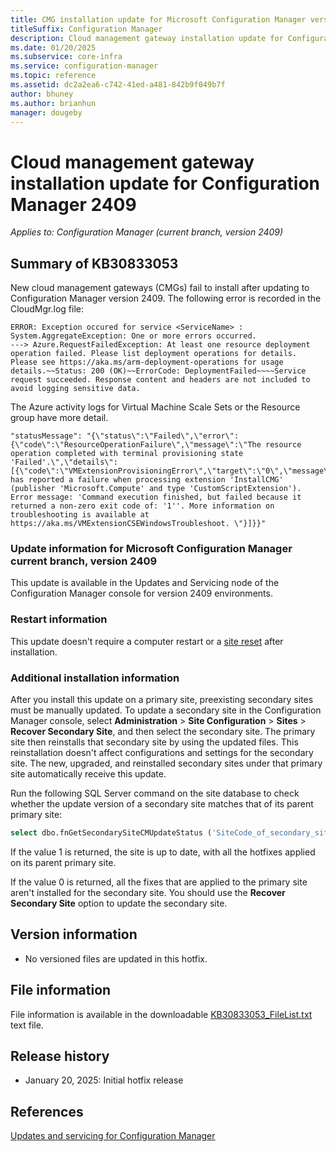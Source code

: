 ```yaml
---
title: CMG installation update for Microsoft Configuration Manager version 2409
titleSuffix: Configuration Manager
description: Cloud management gateway installation update for Configuration Manager 2409
ms.date: 01/20/2025
ms.subservice: core-infra
ms.service: configuration-manager
ms.topic: reference
ms.assetid: dc2a2ea6-c742-41ed-a481-842b9f049b7f
author: bhuney
ms.author: brianhun
manager: dougeby
---
```


# Cloud management gateway installation update for Configuration Manager 2409

*Applies to: Configuration Manager (current branch, version 2409)*

## Summary of KB30833053
<!-- 30833053 -->
New cloud management gateways (CMGs) fail to install after updating to Configuration Manager version 2409. The following error is recorded in the CloudMgr.log file:
   ```text
   ERROR: Exception occured for service <ServiceName> : System.AggregateException: One or more errors occurred.
   ---> Azure.RequestFailedException: At least one resource deployment operation failed. Please list deployment operations for details. Please see https://aka.ms/arm-deployment-operations for usage details.~~Status: 200 (OK)~~ErrorCode: DeploymentFailed~~~~Service request succeeded. Response content and headers are not included to avoid logging sensitive data.
   ```

The Azure activity logs for Virtual Machine Scale Sets or the Resource group have more detail.
   ```text
   "statusMessage": "{\"status\":\"Failed\",\"error\":{\"code\":\"ResourceOperationFailure\",\"message\":\"The resource operation completed with terminal provisioning state 'Failed'.\",\"details\":[{\"code\":\"VMExtensionProvisioningError\",\"target\":\"0\",\"message\":\"VM has reported a failure when processing extension 'InstallCMG' (publisher 'Microsoft.Compute' and type 'CustomScriptExtension'). Error message: 'Command execution finished, but failed because it returned a non-zero exit code of: '1''. More information on troubleshooting is available at https://aka.ms/VMExtensionCSEWindowsTroubleshoot. \"}]}}"
   ```

### Update information for Microsoft Configuration Manager current branch, version 2409

This update is available in the Updates and Servicing node of the Configuration Manager console for version 2409 environments.

### Restart information

This update doesn't require a computer restart or a [site reset](../../core/servers/manage/modify-your-infrastructure.md#bkmk_reset) after installation.

### Additional installation information

After you install this update on a primary site, preexisting secondary sites must be manually updated. To update a secondary site in the Configuration Manager console, select **Administration** > **Site Configuration** > **Sites** >  **Recover Secondary Site**, and then select the secondary site. The primary site then reinstalls that secondary site by using the updated files. This reinstallation doesn't affect configurations and settings for the secondary site. The new, upgraded, and reinstalled secondary sites under that primary site automatically receive this update.

Run the following SQL Server command on the site database to check whether the update version of a secondary site matches that of its parent primary site:
   ```sql
   select dbo.fnGetSecondarySiteCMUpdateStatus ('SiteCode_of_secondary_site')
   ```
If the value 1 is returned, the site is up to date, with all the hotfixes applied on its parent primary site.

If the value 0 is returned, all the fixes that are applied to the primary site aren't installed for the secondary site. You should use the **Recover Secondary Site** option to update the secondary site.

## Version information
- No versioned files are updated in this hotfix.

## File information
File information is available in the downloadable [KB30833053_FileList.txt](https://aka.ms/KB30833053_FileList) text file.

## Release history
- January 20, 2025: Initial hotfix release

## References
[Updates and servicing for Configuration Manager](../../core/servers/manage/updates.md)